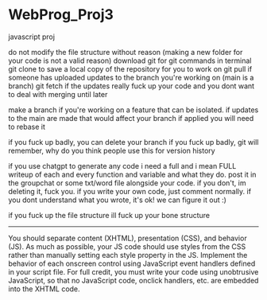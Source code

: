 # WebProg_Proj3
javascript proj

do not modify the file structure without reason (making a new folder for your code is not a valid reason)
download git for git commands in terminal
git clone to save a local copy of the repository for you to work on
git pull if someone has uploaded updates to the branch you're working on (main is a branch)
  git fetch if the updates really fuck up your code and you dont want to deal with merging until later

make a branch if you're working on a feature that can be isolated. if updates to the main are made that would affect your branch if applied you will need to rebase it

if you fuck up badly, you can delete your branch
if you fuck up badly, git will remember, why do you think people use this for version history

if you use chatgpt to generate any code i need a full and i mean FULL writeup of each and every function and variable and what they do. post it in the groupchat or some txt/word file alongside your code.
if you don't, im deleting it, fuck you.
if you write your own code, just comment normally. if you dont understand what you wrote, it's ok! we can figure it out :)

if you fuck up the file structure ill fuck up your bone structure


--------------------------------------------------------------------------------------------------------

You should separate content (XHTML), presentation (CSS), and behavior (JS). As much as possible, your
JS code should use styles from the CSS rather than manually setting each style property in the JS.
Implement the behavior of each onscreen control using JavaScript event handlers defined in your script
file. For full credit, you must write your code using unobtrusive JavaScript, so that no JavaScript code,
onclick handlers, etc. are embedded into the XHTML code.
